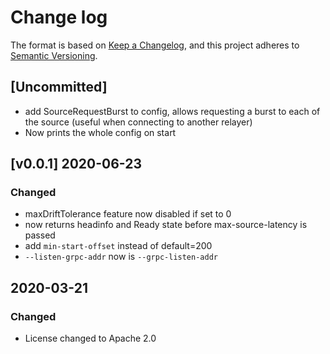 # Change log

The format is based on [Keep a Changelog](https://keepachangelog.com/en/1.0.0/),
and this project adheres to [Semantic Versioning](https://semver.org/spec/v2.0.0.html).

## [Uncommitted]

* add SourceRequestBurst to config, allows requesting a burst to each of the source (useful when connecting to another relayer)
* Now prints the whole config on start

## [v0.0.1] 2020-06-23

### Changed
* maxDriftTolerance feature now disabled if set to 0
* now returns headinfo and Ready state before max-source-latency is passed
* add `min-start-offset` instead of default=200
* `--listen-grpc-addr` now is `--grpc-listen-addr`

## 2020-03-21

### Changed

* License changed to Apache 2.0

